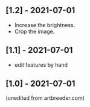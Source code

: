 ## [1.2] - 2021-07-01
- Increase the brightness.
- Crop the image.

## [1.1] - 2021-07-01
- edit features by hand

## [1.0] - 2021-07-01
(unedited from artbreeder.com)
